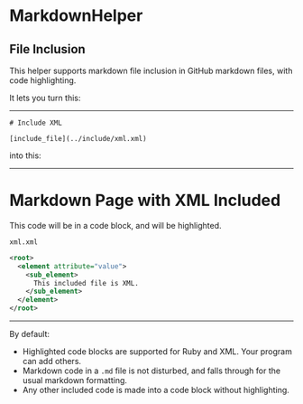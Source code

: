 # MarkdownHelper

## File Inclusion

This helper supports markdown file inclusion in GitHub markdown files, with code highlighting.

It lets you turn this:
____
```
# Include XML

[include_file](../include/xml.xml)
```
into this:
____
# Markdown Page with XML Included

This code will be in a code block, and will be highlighted.

<code>xml.xml</code>
```xml
<root>
  <element attribute="value">
    <sub_element>
      This included file is XML.
    </sub_element>
  </element>
</root>
```
____
By default:
 
  * Highlighted code blocks are supported for Ruby and XML.  Your program can add others.
  * Markdown code in a ```.md``` file is not disturbed, and falls through for the usual markdown formatting.
  * Any other included code is made into a code block without highlighting.
  




